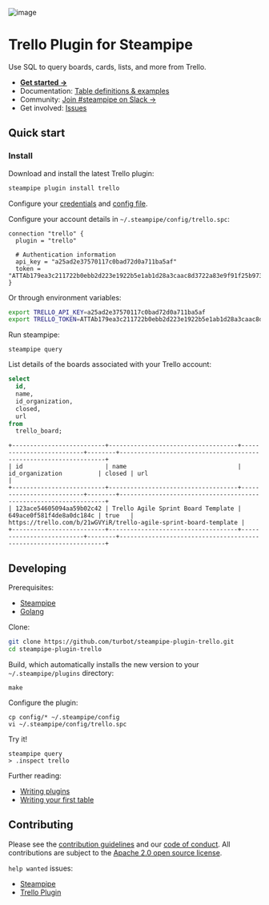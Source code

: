 ![image](https://hub.steampipe.io/images/plugins/turbot/trello-social-graphic.png)

# Trello Plugin for Steampipe

Use SQL to query boards, cards, lists, and more from Trello.

- **[Get started →](https://hub.steampipe.io/plugins/turbot/trello)**
- Documentation: [Table definitions & examples](https://hub.steampipe.io/plugins/turbot/trello/tables)
- Community: [Join #steampipe on Slack →](https://turbot.com/community/join)
- Get involved: [Issues](https://github.com/turbot/steampipe-plugin-trello/issues)

## Quick start

### Install

Download and install the latest Trello plugin:

```bash
steampipe plugin install trello
```

Configure your [credentials](https://hub.steampipe.io/plugins/turbot/trello#credentials) and [config file](https://hub.steampipe.io/plugins/turbot/trello#configuration).

Configure your account details in `~/.steampipe/config/trello.spc`:

```hcl
connection "trello" {
  plugin = "trello"

  # Authentication information
  api_key = "a25ad2e37570117c0bad72d0a711ba5af"
  token = "ATTAb179ea3c211722b0ebb2d223e1922b5e1ab1d28a3caac8d3722a83e9f91f25b973FDCC07"
}
```

Or through environment variables:

```sh
export TRELLO_API_KEY=a25ad2e37570117c0bad72d0a711ba5af
export TRELLO_TOKEN=ATTAb179ea3c211722b0ebb2d223e1922b5e1ab1d28a3caac8d3722a83e9f91f25b973FDCC07
```

Run steampipe:

```shell
steampipe query
```

List details of the boards associated with your Trello account:

```sql
select
  id,
  name,
  id_organization,
  closed,
  url
from 
  trello_board;
```

```
+--------------------------+------------------------------------+--------------------------+--------+------------------------------------------------------------------+
| id                       | name                               | id_organization          | closed | url                                                              |
+--------------------------+------------------------------------+--------------------------+--------+------------------------------------------------------------------+
| 123ace54605094aa59b02c42 | Trello Agile Sprint Board Template | 649ace0f581f4de8a0dc184c | true   | https://trello.com/b/21wGVYiR/trello-agile-sprint-board-template |
+--------------------------+------------------------------------+--------------------------+--------+------------------------------------------------------------------+
```

## Developing

Prerequisites:

- [Steampipe](https://steampipe.io/downloads)
- [Golang](https://golang.org/doc/install)

Clone:

```sh
git clone https://github.com/turbot/steampipe-plugin-trello.git
cd steampipe-plugin-trello
```

Build, which automatically installs the new version to your `~/.steampipe/plugins` directory:

```
make
```

Configure the plugin:

```
cp config/* ~/.steampipe/config
vi ~/.steampipe/config/trello.spc
```

Try it!

```
steampipe query
> .inspect trello
```

Further reading:

- [Writing plugins](https://steampipe.io/docs/develop/writing-plugins)
- [Writing your first table](https://steampipe.io/docs/develop/writing-your-first-table)

## Contributing

Please see the [contribution guidelines](https://github.com/turbot/steampipe/blob/main/CONTRIBUTING.md) and our [code of conduct](https://github.com/turbot/steampipe/blob/main/CODE_OF_CONDUCT.md). All contributions are subject to the [Apache 2.0 open source license](https://github.com/turbot/steampipe-plugin-trello/blob/main/LICENSE).

`help wanted` issues:

- [Steampipe](https://github.com/turbot/steampipe/labels/help%20wanted)
- [Trello Plugin](https://github.com/turbot/steampipe-plugin-trello/labels/help%20wanted)
